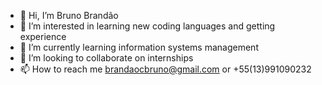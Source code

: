 - 👋 Hi, I’m Bruno Brandão
- 👀 I’m interested in learning new coding languages and getting experience
- 🌱 I’m currently learning information systems management
- 💞️ I’m looking to collaborate on internships
- 📫 How to reach me brandaocbruno@gmail.com or +55(13)991090232

<!---
brandao-bruno/brandao-bruno is a ✨ special ✨ repository because its `README.md` (this file) appears on your GitHub profile.
You can click the Preview link to take a look at your changes.
--->
